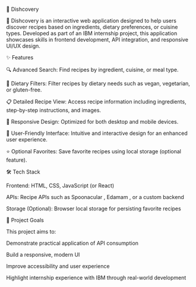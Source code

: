 🥘 Dishcovery

🥘 Dishcovery is an interactive web application designed to help users discover recipes based on ingredients, dietary preferences, or cuisine types. Developed as part of an IBM internship project, this application showcases skills in frontend development, API integration, and responsive UI/UX design.

✨ Features

🔍 Advanced Search: Find recipes by ingredient, cuisine, or meal type.

🥦 Dietary Filters: Filter recipes by dietary needs such as vegan, vegetarian, or gluten-free.

📋 Detailed Recipe View: Access recipe information including ingredients, step-by-step instructions, 
and images.

📱 Responsive Design: Optimized for both desktop and mobile devices.

🧭 User-Friendly Interface: Intuitive and interactive design for an enhanced user experience.

⭐ Optional Favorites: Save favorite recipes using local storage (optional feature).

🛠️ Tech Stack

Frontend: HTML, CSS, JavaScript (or React)

APIs: Recipe APIs such as Spoonacular , Edamam , or a custom backend

Storage (Optional): Browser local storage for persisting favorite recipes

📌 Project Goals

This project aims to:

Demonstrate practical application of API consumption

Build a responsive, modern UI

Improve accessibility and user experience

Highlight internship experience with IBM through real-world development
